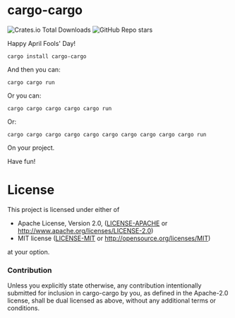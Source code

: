 # cargo-cargo

![Crates.io Total Downloads](https://img.shields.io/crates/d/cargo-cargo)
![GitHub Repo stars](https://img.shields.io/github/stars/opensound-org/cargo-cargo)

Happy April Fools' Day!

```
cargo install cargo-cargo
```

And then you can:
```
cargo cargo run
```
Or you can:
```
cargo cargo cargo cargo cargo run
```
Or:
```
cargo cargo cargo cargo cargo cargo cargo cargo cargo cargo run
```
On your project.

Have fun!

# License

This project is licensed under either of

 * Apache License, Version 2.0, ([LICENSE-APACHE](LICENSE-APACHE) or
   http://www.apache.org/licenses/LICENSE-2.0)
 * MIT license ([LICENSE-MIT](LICENSE-MIT) or
   http://opensource.org/licenses/MIT)

at your option.

### Contribution

Unless you explicitly state otherwise, any contribution intentionally submitted
for inclusion in cargo-cargo by you, as defined in the Apache-2.0 license, shall be
dual licensed as above, without any additional terms or conditions.
